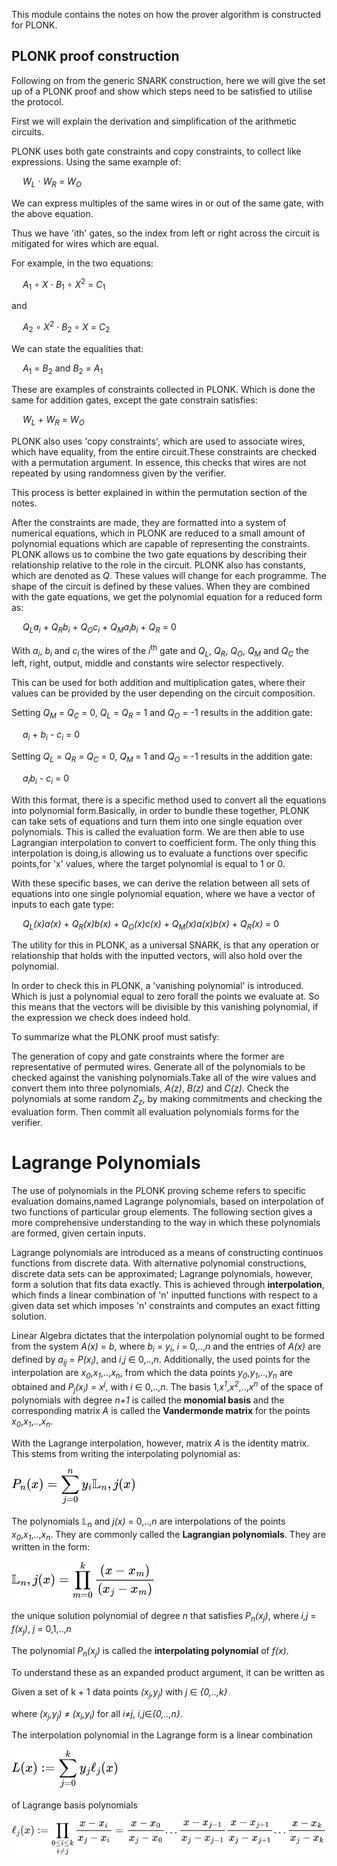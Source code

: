 This module contains the notes on how the prover algorithm is constructed for 
PLONK.

## PLONK proof construction 

Following on from the generic SNARK construction, here we will give the set up 
of a PLONK proof and show which steps need to be satisfied to utilise the 
protocol.

First we will explain the derivation and simplification of the arithmetic 
circuits. 

PLONK uses both gate constraints and copy constraints, to collect like 
expressions. Using the same example of:

&emsp; *W<sub>L</sub>* &sdot; *W<sub>R</sub>* = *W<sub>O</sub>*

We can express multiples of the same wires in or out of the same gate, with the 
above equation.

Thus we have 'ith' gates, so the index from left or right across the circuit is 
mitigated for wires which are equal.

For example, in the two equations:

&emsp; *A*<sub>1</sub> &compfn; *X* &sdot; *B*<sub>1</sub> &compfn; *X*<sup>2</sup> = *C*<sub>1</sub>

and

&emsp; *A*<sub>2</sub> &compfn; *X*<sup>2</sup> &sdot; *B*<sub>2</sub> &compfn; *X* = *C*<sub>2</sub>

We can state the equalities that:

&emsp; *A*<sub>1</sub> = *B*<sub>2</sub> and *B*<sub>2</sub> = *A*<sub>1</sub> 

These are examples of constraints collected in PLONK. Which is done the same 
for addition gates, except the gate constrain satisfies:

&emsp; *W<sub>L</sub>* + *W<sub>R</sub>* = *W<sub>O</sub>*

PLONK also uses 'copy constraints', which are used to associate wires, which 
have equality, from the entire circuit.These constraints are checked with a 
permutation argument. In essence, this checks that wires are not repeated by 
using randomness given by the verifier.

This process is better explained in within the permutation section of the notes.

After the constraints are made, they are formatted into a system of numerical 
equations, which in PLONK are reduced to a small amount of polynomial equations 
which are capable of representing the constraints. PLONK allows us to combine 
the two gate equations by describing their relationship relative to the role in 
the circuit. PLONK also has constants, which are denoted as *Q*. These values 
will change for each programme. The shape of the circuit is defined by these 
values. When they are combined with the gate equations, we get the polynomial 
equation for a reduced form as:

&emsp; *Q<sub>L</sub>a<sub>i</sub>* + *Q<sub>R</sub>b<sub>i</sub>* + *Q<sub>O</sub>c<sub>i</sub>* + *Q<sub>M</sub>a<sub>i</sub>b<sub>i</sub>*  + *Q<sub>R</sub>* = 0

With *a<sub>i</sub>*, *b<sub>i</sub>* and *c<sub>i</sub>* the wires of the 
*i*<sup>th</sup> gate and *Q<sub>L</sub>*, *Q<sub>R</sub>*, *Q<sub>O</sub>*, 
*Q<sub>M</sub>* and *Q<sub>C</sub>* the left, right, output, middle and 
constants wire selector respectively.

This can be used for both addition and multiplication gates, where their values 
can be provided by the user depending on the circuit composition.

Setting *Q<sub>M</sub>* = *Q<sub>C</sub>* = 0, 
*Q<sub>L</sub>* = *Q<sub>R</sub>* = 1 and *Q<sub>O</sub>* = -1 
results in the addition gate:

&emsp; *a<sub>i</sub>* + *b<sub>i</sub>* - *c<sub>i</sub>* = 0

Setting *Q<sub>L</sub>* = *Q<sub>R</sub>* = *Q<sub>C</sub>* = 0, 
*Q<sub>M</sub>* = 1 and *Q<sub>O</sub>* = -1 
results in the addition gate:

&emsp; *a<sub>i</sub>b<sub>i</sub>* - *c<sub>i</sub>* = 0

With this format, there is a specific method used to convert all the equations 
into polynomial form.Basically, in order to bundle these together, PLONK can 
take sets of equations and turn them into one single equation over polynomials. 
This is called the evaluation form. We are then able to use Lagrangian 
interpolation to convert to coefficient form. The only thing this interpolation 
is doing,is allowing us to evaluate a functions over specific points,for 'x' 
values, where the target polynomial is equal to 1 or 0.

With these specific bases, we can derive the relation between all sets of 
equations into one single polynomial equation, where we have a vector of inputs 
to each gate type:

&emsp; *Q<sub>L</sub>(x)a(x)* + *Q<sub>R</sub>(x)b(x)* + *Q<sub>O</sub>(x)c(x)* + *Q<sub>M</sub>(x)a(x)b(x)* + *Q<sub>R</sub>(x)* = 0

The utility for this in PLONK, as a universal SNARK, is that any operation or 
relationship that holds with the inputted vectors, will also hold over the 
polynomial.

In order to check this in PLONK, a 'vanishing polynomial' is introduced. Which 
is just a polynomial equal to zero forall the points we evaluate at. So this 
means that the vectors will be divisible by this vanishing polynomial, if the 
expression we check does indeed hold.

To summarize what the PLONK proof must satisfy:

The generation of copy and gate constraints where the former are representative 
of permuted wires. Generate all of the polynomials to be checked against the 
vanishing polynomials.Take all of the wire values and convert them into three 
polynomials, *A(z)*, *B(z)* and *C(z)*. Check the polynomials at some random 
*Z<sub>z</sub>*, by making commitments and checking the evaluation form. Then 
commit all evaluation polynomials forms for the verifier.

# Lagrange Polynomials

The use of polynomials in the PLONK proving scheme refers to specific 
evaluation domains,named Lagrange polynomials, based on interpolation of two 
functions of particular group elements. The following section gives a more 
comprehensive understanding to the way in which these polynomials are formed, 
given certain inputs.

Lagrange polynomials are introduced as a means of constructing continuos 
functions from discrete data. With alternative polynomial constructions, 
discrete data sets can be approximated; Lagrange polynomials, however, form a 
solution that fits data exactly. This is achieved through **interpolation**, 
which finds a linear combination of 'n' inputted functions with respect to a 
given data set which imposes 'n' constraints and computes an exact fitting 
solution. 

Linear Algebra dictates that the interpolation polynomial ought to be formed 
from the system *A(x)* = *b*, where *b<sub>i</sub>* = *y<sub>i</sub>*, 
*i* = 0,..,*n* and the entries of *A(x)* are defined by 
*a<sub>ij</sub>* = *P(x<sub>i</sub>)*, and *i*,*j* &isin; 0,..,*n*.
Additionally, the used points for the interpolation are 
*x<sub>0</sub>*,*x<sub>1</sub>*,..,*x<sub>n</sub>*, from which the data points
*y<sub>0</sub>*,*y<sub>1</sub>*,..,*y<sub>n</sub>* are obtained and 
*P<sub>j</sub>(x<sub>i</sub>)* = *x<sup>j</sup>*, with *i* &isin; 0,..,*n*.
The basis 1,*x<sup>1</sup>*,*x<sup>2</sup>*,..,*x<sup>n</sup>* of the space of 
polynomials with degree *n+1* is called the **monomial basis** and the 
corresponding matrix *A* is called the **Vandermonde matrix** for the points 
*x<sub>0</sub>*,*x<sub>1</sub>*,..,*x<sub>n</sub>*.

With the Lagrange interpolation, however, matrix *A* is the identity matrix.
This stems from writing the interpolating polynomial as:

![interpolating polynomial](graphics/fig1.png)

The polynomials &Lopf;<sub><em>n</em></sub> and *j(x)* = 0,..,*n* are 
interpolations of the points *x<sub>0</sub>*,*x<sub>1</sub>*,..,*x<sub>n</sub>*.
They are commonly called the **Lagrangian polynomials**. They are written in 
the form:

![Lagrange polynomial](graphics/fig2.png)

the unique solution polynomial of degree *n* that satisfies 
*P<sub>n</sub>(x<sub>j</sub>)*, where *i,j* = *f(x<sub>j</sub>)*, *j* = 0,1,..,*n*

The polynomial *P<sub>n</sub>(x<sub>j</sub>)* is called the **interpolating
polynomial** of *f(x)*.

To understand these as an expanded product argument, it can be written as

Given a set of k + 1 data points *(x<sub>j</sub>,y<sub>j</sub>)* with *j* &isin; 
*{0,..,k}*

where *(x<sub>j</sub>,y<sub>j</sub>)* &ne; *(x<sub>i</sub>,y<sub>i</sub>)* for 
all *i*&ne;*j*, *i,j*&isin;*{0,..,n}*.

The interpolation polynomial in the Lagrange form is a linear combination

![Lagrange polynomial](graphics/fig3.png)

of Lagrange basis polynomials

![basis polynomials](graphics/fig4.png)
